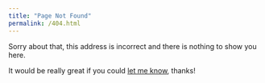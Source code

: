 ```yaml
---
title: "Page Not Found"
permalink: /404.html
---
```


Sorry about that, this address is incorrect and there is nothing to show you here.

It would be really great if you could [let me know](/contact), thanks!

